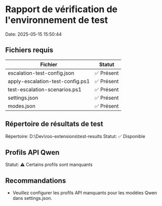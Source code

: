 # Rapport de vérification de l'environnement de test

Date: 2025-05-15 15:50:44

## Fichiers requis

| Fichier | Statut |
|---------|--------|
| escalation-test-config.json | ✅ Présent |
| apply-escalation-test-config.ps1 | ✅ Présent |
| test-escalation-scenarios.ps1 | ✅ Présent |
| settings.json | ✅ Présent |
| modes.json | ✅ Présent |

## Répertoire de résultats de test

Répertoire: D:\Dev\roo-extensions\test-results
Statut: ✅ Disponible

## Profils API Qwen

Statut: ⚠️ Certains profils sont manquants

## Recommandations


- Veuillez configurer les profils API manquants pour les modèles Qwen dans settings.json.


